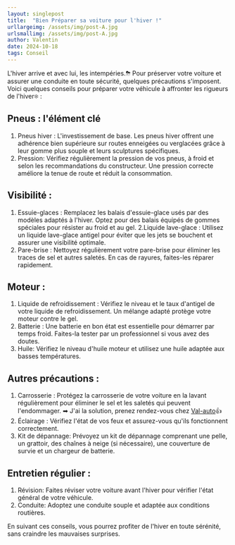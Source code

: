 ```yaml
---
layout: singlepost
title:  "Bien Préparer sa voiture pour l'hiver !"
urllargeimg: /assets/img/post-A.jpg
urlsmallimg: /assets/img/post-A.jpg
author: Valentin
date: 2024-10-18
tags: Conseil 
---
```


L'hiver arrive et avec lui, les intempéries.⛈ Pour préserver votre voiture et assurer une conduite en toute sécurité, quelques précautions s'imposent. Voici quelques conseils pour préparer votre véhicule à affronter les rigueurs de l'hiver❄ :

## Pneus : l'élément clé
1. Pneus hiver : L'investissement de base. Les pneus hiver offrent une adhérence bien supérieure sur routes enneigées ou verglacées grâce à leur gomme plus souple et leurs sculptures spécifiques.
2. Pression: Vérifiez régulièrement la pression de vos pneus, à froid et selon les recommandations du constructeur. Une pression correcte améliore la tenue de route et réduit la consommation.

## Visibilité :
1. Essuie-glaces : Remplacez les balais d'essuie-glace usés par des modèles adaptés à l'hiver. Optez pour des balais équipés de gommes spéciales pour résister au froid et au gel.
2.Liquide lave-glace : Utilisez un liquide lave-glace antigel pour éviter que les jets se bouchent et assurer une visibilité optimale.
3. Pare-brise : Nettoyez régulièrement votre pare-brise pour éliminer les traces de sel et autres saletés. En cas de rayures, faites-les réparer rapidement.

## Moteur :
1. Liquide de refroidissement : Vérifiez le niveau et le taux d'antigel de votre liquide de refroidissement. Un mélange adapté protège votre moteur contre le gel.
2. Batterie : Une batterie en bon état est essentielle pour démarrer par temps froid. Faites-la tester par un professionnel si vous avez des doutes.
3. Huile: Vérifiez le niveau d'huile moteur et utilisez une huile adaptée aux basses températures.

## Autres précautions :
1. Carrosserie : Protégez la carrosserie de votre voiture en la lavant régulièrement pour éliminer le sel et les saletés qui peuvent l'endommager. ➡ J'ai la solution, prenez rendez-vous chez [Val-auto]({{site.url}})👍
2. Éclairage : Vérifiez l'état de vos feux et assurez-vous qu'ils fonctionnent correctement.
3. Kit de dépannage: Prévoyez un kit de dépannage comprenant une pelle, un grattoir, des chaînes à neige (si nécessaire), une couverture de survie et un chargeur de batterie.

## Entretien régulier : 
1. Révision: Faites réviser votre voiture avant l'hiver pour vérifier l'état général de votre véhicule.
2. Conduite: Adoptez une conduite souple et adaptée aux conditions routières.

En suivant ces conseils, vous pourrez profiter de l'hiver en toute sérénité, sans craindre les mauvaises surprises.